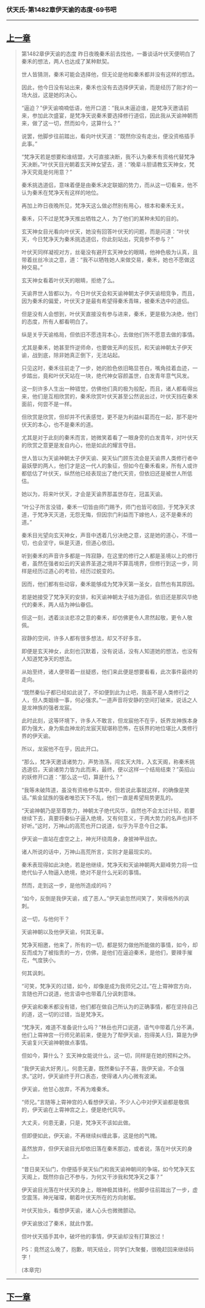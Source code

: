 ### 伏天氏-第1482章伊天谕的态度-69书吧

--------
[上一章](./7ecfe89fd6f0ccf1bde785253c9cac44.md)
--------


>
>
>
>第1482章伊天谕的态度
>昨日夜晚秦禾前去找他，一番谈话叶伏天便明白了秦禾的想法，两人也达成了某种默契。
>
>世人皆猜测，秦禾可能会选择他，但无论是他和秦禾都并没有这样的想法。
>
>因此，他今日没有站出来，秦禾也没有去选择伊天谕，而是经历了刚才的一场大战，这是她的决心。
>
>“逼迫？”伊天谕喃喃低语，他开口道：“我从未逼迫谁，是梵净天邀请前来，参加此次盛宴，是梵净天说秦禾要选择修行道侣，因此我从天谕神朝而来，做了这一切，然而如今，这算什么？”
>
>说罢，他脚步往前踏出，看向叶伏天道：“既然你没有走出，便没资格插手此事。”
>
>“梵净天若是想要和谁结盟，大可直接决断，我不认为秦禾有资格代替梵净天决断。”叶伏天目光朝着玄天神女望去，道：“晚辈斗胆请教玄天神女，梵净天究竟是何用意？”
>
>秦禾挑选道侣，意味着便是由秦禾决定联姻的势力，而从这一切看来，他不认为秦禾在梵净天有这样的地位。
>
>再加上昨日夜晚所见，梵净天这么做必然别有用心，根本和秦禾无关。
>
>秦禾，只不过是梵净天推出牺牲之人，为了他们的某种未知的目的。
>
>玄天神女目光看向叶伏天，她没有回答叶伏天的问题，而是问道：“叶伏天，今日梵净天为秦禾挑选道侣，你此刻站出，究竟参不参与？”
>
>叶伏天同样凝视对方，丝毫没有避开玄天神女的眼睛，他神色极为认真，且带着丝丝冷淡之意，道：“我不以牺牲她人来做交易，秦禾，她也不愿做这种交易。”
>
>玄天神女看着叶伏天的眼睛，拒绝了么。
>
>天谕界世人皆都以为，今日叶伏天会和天谕神朝太子伊天谕相竞争，而且，因为秦禾的偏爱，叶伏天才是最有希望得秦禾青睐，被秦禾选中的道侣。
>
>但是没有人会想到，叶伏天直接没有参与进来，秦禾，更是极为决绝，他们的态度，所有人都看明白了。
>
>纵是关乎天谕格局，但依旧不愿违背本心，去做他们所不愿意去做的事情。
>
>尤其是秦禾，她甚至忤逆师命，也要做无声的反抗，和天谕神朝太子伊天谕，战到底，除非她真正倒下，无法站起。
>
>只见这时，秦禾往前走了一步，她的脸色依旧略显苍白，嘴角挂着血迹，一步踏出，竟和叶伏天站在一块，绝代神女容颜盖世，白发青年意气风发。
>
>这一刻许多人生出一种错觉，仿佛他们真的极为般配，而且，诸人都看得出来，他们是互相欣赏的，秦禾欣赏叶伏天甚至公然说出过，叶伏天挡在秦禾面前，何尝不是一样。
>
>但欣赏是欣赏，但却并不代表感觉，更不是为利益纠葛而在一起，那不是叶伏天的本心，也不是秦禾的道。
>
>尤其是对于此刻的秦禾而言，她微笑着看了一眼身旁的白发青年，对叶伏天的欣赏之意更是发自内心，他是如此的耀言夺目。
>
>世人皆以为天谕神朝太子伊天谕、昊天仙门顾东流会是天谕界人类修行者中最妖孽的两人，他们才是这一代人的象征，但如今在秦禾看来，所有人或许都低估了叶伏天，纵然他已经表现出了绝代天资，但依旧还是被世人所低估。
>
>她以为，将来叶伏天，才会是天谕界那盖世存在，冠盖天谕。
>
>“叶公子所言没错，秦禾一切皆由师门赐予，师门也皆可收回，于梵净天求道，于梵净天灭道，无怨无悔，但因宗门利益而下嫁他人，这不是秦禾的道。”
>
>秦禾目光望向玄天神女，声音中透着几分决绝之意，这是她的道心，不惜一切，也会坚守，纵是灭道，但道心依旧。
>
>听到秦禾的声音许多都是一阵寂静，在这里的修行之人都是圣境以上的修行者，虽然在强者如云的天谕界圣道之境并不算高境界，但修行到这一步，同样是经历过道心的考验，经历过蜕变的。
>
>因而，他们都有些动容，秦禾能够成为梵净天第一圣女，自然也有其原因。
>
>若是她接受了梵净天的安排，和天谕神朝太子结为道侣，依旧还是那风华绝代的秦禾，两人结为神仙眷侣。
>
>但这一刻，透着淡淡悲凉之意的秦禾，却仿佛更令人肃然起敬，更令人敬佩。
>
>寂静的空间，许多人都有很多想法，却又不好多言。
>
>即便是玄天神女，此刻也沉默着，没有说话，没有人知道她的想法，也没有人知道梵净天的想法。
>
>从始至终，诸人便带着一丝疑惑，他们来此便是想要看看，此次事件最终的走向。
>
>“既然秦仙子都已经如此说了，不如便到此为止吧，我虽不是人类修行之人，但人类姻缘一事，何必强求。”一道声音将安静的空间打破来，说话之人是龙神族的强者龙宸。
>
>此时此刻，这等环境下，许多人不敢言，但龙宸他不在乎，妖界龙神族本身即为强大，身为紫血神龙的龙宸天赋堪称恐怖，在妖界的地位堪比人类修行界的伊天谕。
>
>所以，龙宸他不在乎，因此开口。
>
>“那么，梵净天邀请诸势力，声势浩荡，闯玄天大阵，入玄天阁，称秦禾挑选道侣，天谕诸势力皆为此而来，最终，便以这样一个结局结束？”英招山的妖修开口道：“那么这一切，算是什么？”
>
>“我等未破阵道，虽没有资格参与其中，但若说此事就这样，的确像是笑话。”紫金鼠族的强者唯恐天下不乱，他们一直是希望局势更乱的。
>
>“天谕神朝乃是至尊势力，神朝太子绝代风华，自然也不会太过计较，若要继续下去，真要将秦仙子逼入绝境，又有何意义，于两大势力的名声也并不好听。”这时，万神山的高荒也开口说道，似乎为平息今日之事。
>
>伊天谕一直站在虚空之上，神光环绕周身，身披神甲战衣。
>
>诸人所说的话中，万神山高荒所言，实则才是最现实的。
>
>秦禾表现得如此决绝，若是他继续，梵净天和天谕神朝两大巅峰势力将一位绝代仙子人物逼入绝境，绝对不是什么光彩的事情。
>
>然而，走到这一步，是他所造成的吗？
>
>“如今，反倒是我伊天谕，成了恶人。”伊天谕忽然间笑了，笑得格外的讽刺。
>
>这一切，与他何干？
>
>天谕神朝以及他伊天谕，何其无辜。
>
>梵净天相邀，他来了，所有的一切，都是努力做他所能做的事情，如今，却反而成为了被指责的一方，仿佛，是他们在逼迫秦禾，是他们，要辣手摧花，气度狭小。
>
>何其讽刺。
>
>“可笑，梵净天的过错，如今，却像是成为我师兄之过。”在上霄神宫方向，言随也开口说道，他言语中也带着几分讽刺意味。
>
>伊天谕和秦禾都没有错，他们都在做自己所认为的正确事情，都在坚持自己的道，这一切的过错，当是梵净天。
>
>“梵净天，难道不准备说什么吗？”林岳也开口说道，语气中带着几分不满，他们上霄神宫一行师兄弟前来，便是为了帮伊天谕，抱得美人归，算是为伊天谕复兴天谕神朝做点事情。
>
>但如今，算什么？
>玄天神女能说什么，这一切，同样是在她的预料之外。
>
>“我伊天谕大好男儿，何患无妻，既然秦仙子不喜，我伊天谕，不会强求。”这时，伊天谕终于开口表态，使得诸人内心微有波澜。
>
>伊天谕，他甘心放弃，不再为难秦禾。
>
>“师兄。”言随等上霄神宫的人看想伊天谕，不少人心中对伊天谕都是敬佩的，伊天谕在上霄神宫之上，便是绝代风华。
>
>大丈夫，何患无妻，只是，梵净天不该如此做。
>
>但即便如此，伊天谕，不再继续纠缠此事，这是他的气魄。
>
>虽然放弃，但伊天谕目光却依旧落在秦禾那边，或者说，落在叶伏天的身上。
>
>“昔日昊天仙门，你便插手昊天仙门和我天谕神朝间的争端，如今梵净天玄天阁上，既然你自己不参与，为何又干涉我和梵净天之事？”
>
>伊天谕目光落在叶伏天的身上，眼神极其锋利，他脚步往前踏出了一步，虚空震荡，神光璀璨，朝着叶伏天所在的方向射躯。
>
>叶伏天抬头，看想伊天谕，诸人心头也微微颤动。
>
>伊天谕放过了秦禾，就此作罢。
>
>但叶伏天插手其中，破坏他的事情，伊天谕却没有打算放过！
>
>PS：竟然这么晚了，抱歉，明天结业，同学们大聚餐，很晚赶回来继续码字！
>
>(本章完)
>
>

--------
[下一章](./5b660ae24c1cdaf6f3215b365902f84e.md)
--------
